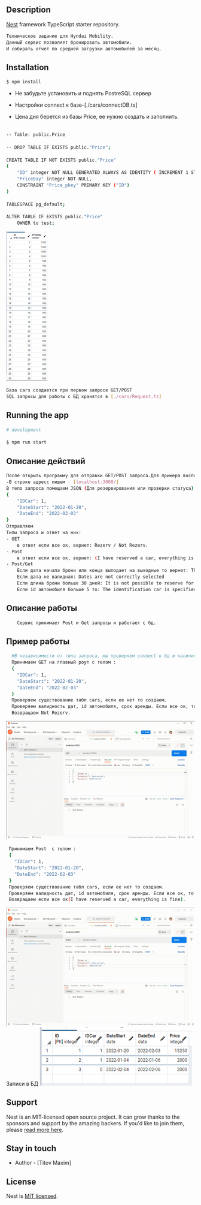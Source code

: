 ## Description

[Nest](https://github.com/nestjs/nest) framework TypeScript starter repository.
```bash
Техническое задание для Hyndai Mobility.
Данный сервис позволяет бронировать автомобили.
И собирать отчет по средней загрузки автомобилей за месяц.
```
## Installation

```bash
$ npm install
```


- Не забудьте установить и поднять PostreSQL сервер
- Настройки connect к базе-[./cars/connectDB.ts]
  
- Цена дня берется из базы Price, ее нужно создать и заполнить.
```bash

-- Table: public.Price

-- DROP TABLE IF EXISTS public."Price";

CREATE TABLE IF NOT EXISTS public."Price"
(
    "ID" integer NOT NULL GENERATED ALWAYS AS IDENTITY ( INCREMENT 1 START 1 MINVALUE 1 MAXVALUE 30 CACHE 1 ),
    "PriceDay" integer NOT NULL,
    CONSTRAINT "Price_pkey" PRIMARY KEY ("ID")
)

TABLESPACE pg_default;

ALTER TABLE IF EXISTS public."Price"
    OWNER to test;

```
![Image](https://raw.githubusercontent.com/Metaliist/NestForHyndai/master/image/price.png)    
```bash
База cars создается при первом запросе GET/POST 
SQL запросы для работы с БД хранятся в [./cars/Request.ts]
```

## Running the app

```bash
# development

$ npm run start
```
## Описание действий
```bash
После открыть программу для отправки GET/POST запроса.Для примера воспользуемся POSTMAN.
-В строке адресс пишем - [localhost:3000/]
В тело запроса помещаем JSON (Для резервирования или проверки статуса)
{
    "IDCar": 1,
    "DateStart": "2022-01-20",
    "DateEnd": "2022-02-03"
} 
Отправляем
Типы запроса и ответ на них: 
- GET 
    в ответ если все ок, вернет: Rezerv / Not Rezerv.
- Post
    в ответ если все ок, вернет: (I have reserved a car, everything is fine) / (The car has already been reserved, choose another car or dates).
- Post/Get
    Если дата начала брони или конца выподает на выходные то вернет: The beginning or end of the lease should fall on weekdays
    Если дата не валидная: Dates are not correctly selected
    Если длина брони больше 30 дней: It is not possible to reserve for more than 30 days
    Если id автомобиля больше 5 то: The identification car is specified more than there is in the park 
```
## Описание работы
```bash
    Сервис принимает Post и Get запросы и работает с бд.

```
## Пример работы
```bash
  #В независимости от типа запроса, мы проверяем connect к бд и наличие табл cars, если нет соедениения то создаем, и если нет table тоже создаем.
  Принимаем GET на главный роут с телом :
  {
    "IDCar": 1,
    "DateStart": "2022-01-20",
    "DateEnd": "2022-02-03"
  } 
  Проверяем существование табл cars, если ее нет то создаем.
  Проверяем валидность дат, id автомобиля, срок аренды. Если все ок, то делаем select в бд и если записей в бд нет, то считаем что ссесии аренды нет для данных критериев.
  Возвращаем Not Rezerv.
 ``` 
 ![Gif](https://raw.githubusercontent.com/Metaliist/NestForHyndai/master/image/Get.gif)    
 ```bash
  Принимаем Post  с телом :
  {
    "IDCar": 1,
    "DateStart": "2022-01-20",
    "DateEnd": "2022-02-03"
  } 
  Проверяем существование табл cars, если ее нет то создаем.
  Проверяем валидность дат, id автомобиля, срок аренды. Если все ок, то проверяем наличие ссесии для этих критериев, работает как и для GET, если ссесии нет, то рассчитываем стоимость и делаем Insert в бд, куда пишем ID(порядковый номер записи), IDcar(ID машины), DateStart(Дата начала аренды), DateEnd(Дата конца аренды), Price(стоимость аренды за весь срок). 
  Возвращаем если все ок(I have reserved a car, everything is fine).
```
![Gif](https://raw.githubusercontent.com/Metaliist/NestForHyndai/master/image/Post.gif)    
Записи в БД
![Image](https://raw.githubusercontent.com/Metaliist/NestForHyndai/master/image/BD.png)
## Support

Nest is an MIT-licensed open source project. It can grow thanks to the sponsors and support by the amazing backers. If you'd like to join them, please [read more here](https://docs.nestjs.com/support).

## Stay in touch

- Author - [Titov Maxim]

## License

Nest is [MIT licensed](LICENSE).
